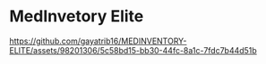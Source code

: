 # MedInvetory Elite

https://github.com/gayatrib16/MEDINVENTORY-ELITE/assets/98201306/5c58bd15-bb30-44fc-8a1c-7fdc7b44d51b

